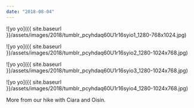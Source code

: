 ```yaml
---
date: "2018-08-04"
---
```


![yo yo]({{ site.baseurl }}/assets/images/2018/tumblr_pcyhdaq60U1r16syio1_1280-768x1024.jpg)

![yo yo]({{ site.baseurl }}/assets/images/2018/tumblr_pcyhdaq60U1r16syio2_1280-1024x768.jpg)

![yo yo]({{ site.baseurl }}/assets/images/2018/tumblr_pcyhdaq60U1r16syio3_1280-1024x768.jpg)

![yo yo]({{ site.baseurl }}/assets/images/2018/tumblr_pcyhdaq60U1r16syio4_1280-1024x768.jpg)

More from our hike with Ciara and Oisín.
